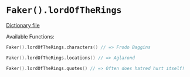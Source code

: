 # `Faker().lordOfTheRings`

[Dictionary file](../src/main/resources/locales/en/lord_of_the_rings.yml)

Available Functions:  
```kotlin
Faker().lordOfTheRings.characters() // => Frodo Baggins

Faker().lordOfTheRings.locations() // => Aglarond

Faker().lordOfTheRings.quotes() // => Often does hatred hurt itself!
```
